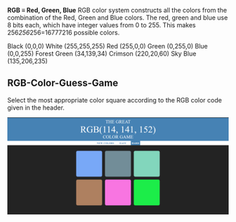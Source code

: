 **RGB ≡ Red, Green, Blue**
RGB color system constructs all the colors from the combination of the Red, Green and Blue colors. 
The red, green and blue use 8 bits each, which have integer values from 0 to 255. This makes 256*256*256=16777216 possible colors.

Black	(0,0,0)
White (255,255,255)
Red	(255,0,0)
Green	(0,255,0)
Blue (0,0,255)
Forest Green (34,139,34)
Crimson (220,20,60)
Sky Blue (135,206,235)

## RGB-Color-Guess-Game
Select the most appropriate color square according to the RGB color code given in the header. 

![RGB_Color_Guess](/ss.png)
